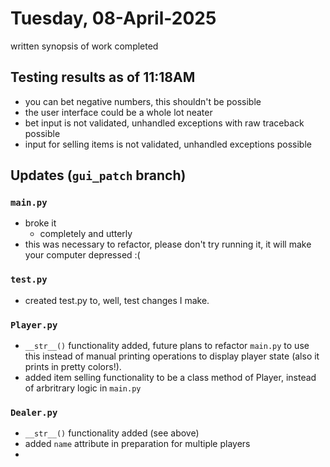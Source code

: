 # Tuesday, 08-April-2025
written synopsis of work completed

## Testing results as of 11:18AM
- you can bet negative numbers, this shouldn't be possible
- the user interface could be a whole lot neater
- bet input is not validated, unhandled exceptions with raw traceback possible
- input for selling items is not validated, unhandled exceptions possible

## Updates (<code>gui_patch</code> branch)
### <code>main.py</code>
- broke it
  - completely and utterly
- this was necessary to refactor, please don't try running it, it will make your computer depressed :(

### <code>test.py</code>
- created test.py to, well, test changes I make.

### <code>Player.py</code>
- <code>\_\_str\_\_()</code> functionality added, future plans to refactor <code>main.py</code> to use this instead of manual printing operations to display player state (also it prints in pretty colors!).
- added item selling functionality to be a class method of Player, instead of arbritrary logic in <code>main.py</code>

### <code>Dealer.py</code>
- <code>\_\_str\_\_()</code> functionality added (see above)
- added <code>name</code> attribute in preparation for multiple players
- 
